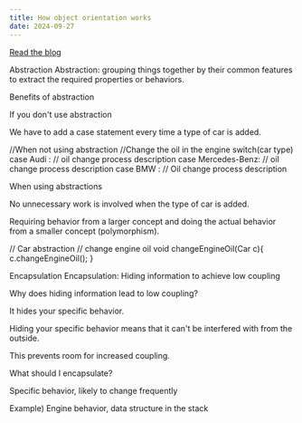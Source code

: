 ```yaml
---
title: How object orientation works
date: 2024-09-27
---
```

<a href="https://bong0920.tistory.com/2" class="btn btn-primary">Read the blog</a>


<!--more-->

Abstraction
Abstraction: grouping things together by their common features to extract the required properties or behaviors.

 

Benefits of abstraction

If you don't use abstraction

We have to add a case statement every time a type of car is added.

//When not using abstraction
//Change the oil in the engine
switch(car type)
  case Audi : // oil change process description
  case Mercedes-Benz: // oil change process description
  case BMW : // Oil change process description
 

When using abstractions

No unnecessary work is involved when the type of car is added.

Requiring behavior from a larger concept and doing the actual behavior from a smaller concept (polymorphism).

// Car abstraction
// change engine oil
void changeEngineOil(Car c){
  c.changeEngineOil();
}
 

Encapsulation
Encapsulation: Hiding information to achieve low coupling

 

Why does hiding information lead to low coupling?

It hides your specific behavior.

Hiding your specific behavior means that it can't be interfered with from the outside.

This prevents room for increased coupling.

 

What should I encapsulate?

Specific behavior, likely to change frequently

Example) Engine behavior, data structure in the stack
